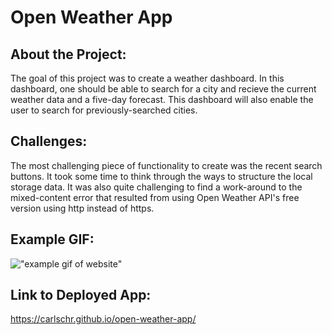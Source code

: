# Open Weather App

## About the Project:
The goal of this project was to create a weather dashboard. In this dashboard, one should be able to search for a city and recieve the current weather data and a five-day forecast. This dashboard will also enable the user to search for previously-searched cities.

## Challenges:
The most challenging piece of functionality to create was the recent search buttons. It took some time to think through the ways to structure the local storage data.
It was also quite challenging to find a work-around to the mixed-content error that resulted from using Open Weather API's free version using http instead of https.

## Example GIF:
!["example gif of website"](./images/weather-dash.gif)

## Link to Deployed App:
https://carlschr.github.io/open-weather-app/
